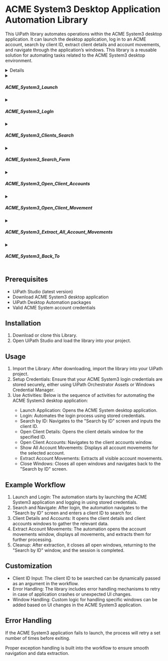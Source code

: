 <h1>ACME System3 Desktop Application Automation Library</h1>
<p>This UiPath library automates operations within the ACME System3 desktop application. It can launch the desktop application, log in to an ACME account, search by client ID, extract client details and account movements, and navigate through the application’s windows. This library is a reusable solution for automating tasks related to the ACME System3 desktop environment.</p>

<details>

    
<h2>Features</h2>
<ul>
    <li>Launches the ACME System3 desktop application</li>
    <li>Logs in to an ACME account</li>
    <li>Navigates to the "Search by ID" feature</li>
    <li>Searches for a client by ID</li>
    <li>Opens the client details window</li>
    <li>Opens the client accounts window</li>
    <li>Navigates to and displays all account movements</li>
    <li>Extracts all account movements for a given client</li>
    <li>Closes all open windows and returns to the "Search by ID" screen</li>
</ul>
</details>

<details>

<summary><h5>ACME_System3_Launch</h5></summary>
#### Description: 
Opening the ACME System 3 Desktop Application
<br/>
#### PreCondition: 
ACME System3 Path Exists 
<br/>
#### PostCondition:  
WelcomePage Exist
</details>

<details>

<summary><h5>ACME_System3_LogIn</h5></summary>
#### Description: 
Login to the ACME System 3 Desktop Application
<br/>
#### PreCondition: 
System Credentials  Exists
<br/>
#### PostCondition:  
Welcome Page Exist
</details>

<details>

<summary><h5>ACME_System3_Clients_Search</h5></summary>
#### Description: 
Access the Clients -> Search for Client by Client ID menu option in ACME System 3 .
<br/>
#### PreCondition: 
Welcome Page Exist
<br/>
#### PostCondition:  
Search For Client By ID Exists
</details>

<details>

<summary><h5>ACME_System3_Search_Form</h5></summary>
#### Description: 
Access the Clients -> Search for Client by Client ID menu option in ACME System 3, Enter Client based on the ID and double click the Client Name. Also check “Include Inactive Clients” as sometimes even active clients will not be found otherwise.
<br/>
#### PreCondition: 
Search For Client By ID Exists
<br/>
#### PostCondition:  
 Client Details Exists
</details>

<details>

<summary><h5>ACME_System3_Open_Client_Accounts</h5></summary>
#### Description: 
Open the Client Deatails for the selected client
<br/>
#### PreCondition: 
Client Details Exists.
<br/>
#### PostCondition:  
Client Account Page Exists.
</details>

<details>
    
<summary><h5>ACME_System3_Open_Client_Movement</h5></summary>
#### Description: 
Access the Clients -> Search for Client by Client ID menu option in ACME System 3, Enter Client based on the ID and double click the Client Name. Also check “Include Inactive Clients” as sometimes even active clients will not be found otherwise.
<br/>
#### PreCondition: 
Search For Client By ID Exists
<br/>
#### PostCondition:  
Client Details Exists
</details>

<details>

<summary><h5>ACME_System3_Extract_All_Account_Movements</h5></summary>
#### Description: 
  Scraping all Account transactions Movements for the specified account
<br/>
#### PreCondition: 
Account Movements page Exists
<br/>
#### PostCondition:  
Account values Exists
</details>

<details>

<summary><h5>ACME_System3_Back_To</h5></summary>
#### Description: 
Close Stacked Window in ACME System 3 Desktop Application
<br/>
#### PreCondition: 
Search for Client by ID Page Exists.
<br/>
#### PostCondition:  
Search for Client by ID Page Exists.
</details>

<h2>Prerequisites</h2>
<ul>
    <li>UiPath Studio (latest version)</li>
    <li>Download ACME System3 desktop application</li>
    <li>UiPath Desktop Automation packages</li>
    <li>Valid ACME System account credentials</li>
</ul>

<h2>Installation</h2>
<ol>
    <li>Download or clone this Library.</li>
    <li>Open UiPath Studio and load the library into your project.</li>
</ol>

<h2>Usage</h2>
<ol>
    <li>Import the Library: After downloading, import the library into your UiPath project.</li>
    <li>Setup Credentials: Ensure that your ACME System3 login credentials are stored securely, either using UiPath Orchestrator Assets or Windows Credential Manager.</li>
    <li>Use Activities: Below is the sequence of activities for automating the ACME System3 desktop application:</li>
    <ul>
        <li>Launch Application: Opens the ACME System desktop application.</li>
        <li>Login: Automates the login process using stored credentials.</li>
        <li>Search by ID: Navigates to the "Search by ID" screen and inputs the client ID.</li>
        <li>Open Client Details: Opens the client details window for the specified ID.</li>
        <li>Open Client Accounts: Navigates to the client accounts window.</li>
        <li>Show All Account Movements: Displays all account movements for the selected account.</li>
        <li>Extract Account Movements: Extracts all visible account movements.</li>
        <li>Close Windows: Closes all open windows and navigates back to the "Search by ID" screen.</li>
    </ul>
</ol>

<h2>Example Workflow</h2>
<ol>
    <li>Launch and Login: The automation starts by launching the ACME System3 application and logging in using stored credentials.</li>
    <li>Search and Navigate: After login, the automation navigates to the "Search by ID" screen and enters a client ID to search for.</li>
    <li>Client Details and Accounts: It opens the client details and client accounts windows to gather the relevant data.</li>
    <li>Extract Account Movements: The automation opens the account movements window, displays all movements, and extracts them for further processing.</li>
    <li>Cleanup: After extraction, it closes all open windows, returning to the "Search by ID" window, and the session is completed.</li>
</ol>

<h2>Customization</h2>
<ul>
    <li>Client ID Input: The client ID to be searched can be dynamically passed as an argument in the workflow.</li>
    <li>Error Handling: The library includes error handling mechanisms to retry in case of application crashes or unexpected UI changes.</li>
    <li>Window Handling: Custom logic for handling specific windows can be added based on UI changes in the ACME System3 application.</li>
</ul>

<h2>Error Handling</h2>
<p>If the ACME System3 application fails to launch, the process will retry a set number of times before exiting.</p>
<p>Proper exception handling is built into the workflow to ensure smooth navigation and data extraction.</p>


